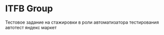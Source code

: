 # ITFB Group
Тестовое задание на стажировки в роли автоматизатора тестирования
автотест яндекс маркет
